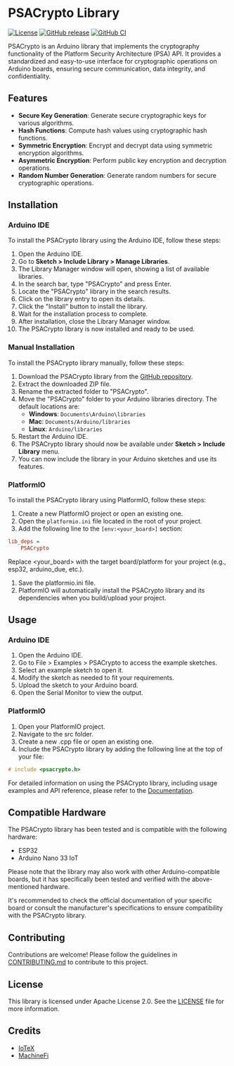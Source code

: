 # PSACrypto Library

[![License](https://img.shields.io/badge/license-Apache%202.0-blue.svg)](LICENSE)
[![GitHub release](https://img.shields.io/github/release/machinefi/arduino-psa.svg)](https://github.com/machinefi/arduino-psa/releases)
[![GitHub CI](https://github.com/machinefi/arduino-psa/actions/workflows/ci.yml/badge.svg)](https://github.com/machinefi/arduino-psa/actions/workflows/ci.yml)

PSACrypto is an Arduino library that implements the cryptography functionality of the Platform Security Architecture (PSA) API. It provides a standardized and easy-to-use interface for cryptographic operations on Arduino boards, ensuring secure communication, data integrity, and confidentiality.

## Features

- **Secure Key Generation**: Generate secure cryptographic keys for various algorithms.
- **Hash Functions**: Compute hash values using cryptographic hash functions.
- **Symmetric Encryption**: Encrypt and decrypt data using symmetric encryption algorithms.
- **Asymmetric Encryption**: Perform public key encryption and decryption operations.
- **Random Number Generation**: Generate random numbers for secure cryptographic operations.

## Installation

### Arduino IDE

To install the PSACrypto library using the Arduino IDE, follow these steps:

1. Open the Arduino IDE.
2. Go to **Sketch > Include Library > Manage Libraries**.
3. The Library Manager window will open, showing a list of available libraries.
4. In the search bar, type "PSACrypto" and press Enter.
5. Locate the "PSACrypto" library in the search results.
6. Click on the library entry to open its details.
7. Click the "Install" button to install the library.
8. Wait for the installation process to complete.
9. After installation, close the Library Manager window.
10. The PSACrypto library is now installed and ready to be used.

### Manual Installation

To install the PSACrypto library manually, follow these steps:

1. Download the PSACrypto library from the [GitHub repository](https://github.com/machinefi/arduino-psa).
2. Extract the downloaded ZIP file.
3. Rename the extracted folder to "PSACrypto".
4. Move the "PSACrypto" folder to your Arduino libraries directory. The default locations are:
   - **Windows**: `Documents\Arduino\libraries`
   - **Mac**: `Documents/Arduino/libraries`
   - **Linux**: `Arduino/libraries`
5. Restart the Arduino IDE.
6. The PSACrypto library should now be available under **Sketch > Include Library** menu.
7. You can now include the library in your Arduino sketches and use its features.

### PlatformIO

To install the PSACrypto library using PlatformIO, follow these steps:

1. Create a new PlatformIO project or open an existing one.
2. Open the `platformio.ini` file located in the root of your project.
3. Add the following line to the `[env:<your_board>]` section:

```ini
lib_deps =
    PSACrypto
```

Replace <your_board> with the target board/platform for your project (e.g., esp32, arduino_due, etc.).

1. Save the platformio.ini file.
2. PlatformIO will automatically install the PSACrypto library and its dependencies when you build/upload your project.

## Usage

### Arduino IDE

1. Open the Arduino IDE.
2. Go to File > Examples > PSACrypto to access the example sketches.
3. Select an example sketch to open it.
4. Modify the sketch as needed to fit your requirements.
5. Upload the sketch to your Arduino board.
6. Open the Serial Monitor to view the output.

### PlatformIO

1. Open your PlatformIO project.
2. Navigate to the src folder.
3. Create a new .cpp file or open an existing one.
4. Include the PSACrypto library by adding the following line at the top of your file:

```c++
# include <psacrypto.h>
```

For detailed information on using the PSACrypto library, including usage examples and API reference, please refer to the [Documentation](docs/).

## Compatible Hardware

The PSACrypto library has been tested and is compatible with the following hardware:

- ESP32
- Arduino Nano 33 IoT

Please note that the library may also work with other Arduino-compatible boards, but it has specifically been tested and verified with the above-mentioned hardware.

It's recommended to check the official documentation of your specific board or consult the manufacturer's specifications to ensure compatibility with the PSACrypto library.

## Contributing

Contributions are welcome! Please follow the guidelines in [CONTRIBUTING.md](CONTRIBUTING.md) to contribute to this project.

## License

This library is licensed under Apache License 2.0. See the [LICENSE](LICENSE) file for more information.

## Credits

- [IoTeX](https://iotex.io/)
- [MachineFi](https://github.com/machinefi/)
